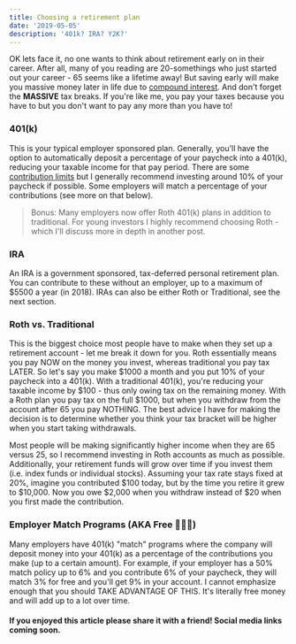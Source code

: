 ```yaml
---
title: Choosing a retirement plan
date: '2019-05-05'
description: '401k? IRA? Y2K?'
---
```


OK lets face it, no one wants to think about retirement early on in their career. After all, many of you reading are 20-somethings who just started out your career - 65 seems like a lifetime away! But saving early will make you massive money later in life due to [compound interest](https://www.investopedia.com/terms/c/compoundinterest.asp).
And don't forget the **MASSIVE** tax breaks. If you're like me, you pay your taxes because you have to but you don't want to pay any more than you have to!

### 401(k)

This is your typical employer sponsored plan. Generally, you'll have the option to automatically deposit a percentage of your paycheck into a 401(k), reducing your taxable income for that pay period. There are some [contribution limits](https://www.investopedia.com/retirement/401k-contribution-limits/) but I generally recommend investing around 10% of your paycheck if possible. Some employers will match a percentage of your contributions (see more on that below).

> Bonus: Many employers now offer Roth 401(k) plans in addition to traditional. For young investors I highly recommend choosing Roth - which I'll discuss more in depth in another post.

### IRA

An IRA is a government sponsored, tax-deferred personal retirement plan. You can contribute to these without an employer, up to a maximum of \$5500 a year (in 2018). IRAs can also be either Roth or Traditional, see the next section.

### Roth vs. Traditional

This is the biggest choice most people have to make when they set up a retirement account - let me break it down for you. Roth essentially means you pay NOW on the money you invest, whereas traditional you pay tax LATER. So let's say you make $1000 a month and you put 10% of your paycheck into a 401(k). With a traditional 401(k), you're reducing your taxable income by $100 - thus only owing tax on the remaining money. With a Roth plan you pay tax on the full \$1000, but when you withdraw from the account after 65 you pay NOTHING. The best advice I have for making the decision is to determine whether you think your tax bracket will be higher when you start taking withdrawals.

Most people will be making significantly higher income when they are 65 versus 25, so I recommend investing in Roth accounts as much as possible. Additionally, your retirement funds will grow over time if you invest them (i.e. index funds or individual stocks). Assuming your tax rate stays fixed at 20%, imagine you contributed $100 today, but by the time you retire it grew to $10,000. Now you owe $2,000 when you withdraw instead of $20 when you first made the contribution.

### Employer Match Programs (AKA Free 💸💸💸)

Many employers have 401(k) "match" programs where the company will deposit money into your 401(k) as a percentage of the contributions you make (up to a certain amount). For example, if your employer has a 50% match policy up to 6% and you contribute 6% of your paycheck, they will match 3% for free and you'll get 9% in your account. I cannot emphasize enough that you should TAKE ADVANTAGE OF THIS. It's literally free money and will add up to a lot over time.

#### If you enjoyed this article please share it with a friend! Social media links coming soon.
